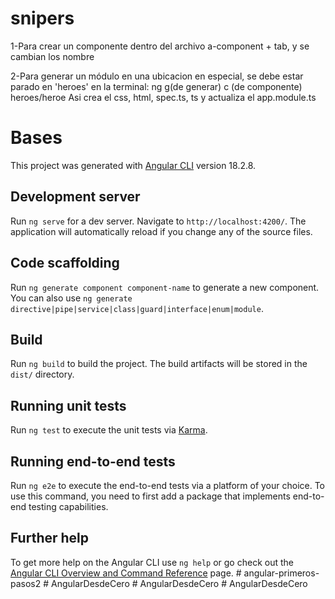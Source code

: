 # snipers
1-Para crear un componente dentro del archivo
  a-component + tab, y se cambian los nombre

2-Para generar un módulo en una ubicacion en especial, se debe estar parado en 'heroes'
  en la terminal: ng g(de generar) c (de componente) heroes/heroe
  Asi crea el css, html, spec.ts, ts y actualiza el app.module.ts







# Bases

This project was generated with [Angular CLI](https://github.com/angular/angular-cli) version 18.2.8.

## Development server

Run `ng serve` for a dev server. Navigate to `http://localhost:4200/`. The application will automatically reload if you change any of the source files.

## Code scaffolding

Run `ng generate component component-name` to generate a new component. You can also use `ng generate directive|pipe|service|class|guard|interface|enum|module`.

## Build

Run `ng build` to build the project. The build artifacts will be stored in the `dist/` directory.

## Running unit tests

Run `ng test` to execute the unit tests via [Karma](https://karma-runner.github.io).

## Running end-to-end tests

Run `ng e2e` to execute the end-to-end tests via a platform of your choice. To use this command, you need to first add a package that implements end-to-end testing capabilities.

## Further help

To get more help on the Angular CLI use `ng help` or go check out the [Angular CLI Overview and Command Reference](https://angular.dev/tools/cli) page.
#   a n g u l a r - p r i m e r o s - p a s o s 2  
 #   A n g u l a r D e s d e C e r o  
 #   A n g u l a r D e s d e C e r o  
 #   A n g u l a r D e s d e C e r o  
 